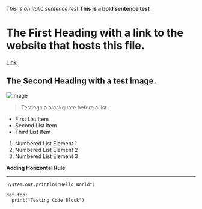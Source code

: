 *This is an italic sentence test*
**This is a bold sentence test**


# The First Heading with a link to the website that hosts this file.
[Link](https://github.com/ShoumilSarkar/cse15l-lab-reports/edit/main/index.md)



## The Second Heading with a test image.
![Image](https://media.gcflearnfree.org/content/55e0730c7dd48174331f5164_01_17_2014/whatisacomputer_desktop_computers.jpg)


> Testinga a blockquote before a list

* First List Item
* Second List Item
* Third List Item


1. Numbered List Element 1
2. Numbered List Element 2
3. Numbered List Element 3


**Adding Horizontal Rule**

---



`System.out.println("Hello World")` 



```
def foo:
  print("Testing Code Block")
```
